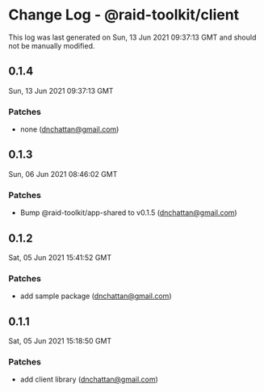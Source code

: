 # Change Log - @raid-toolkit/client

This log was last generated on Sun, 13 Jun 2021 09:37:13 GMT and should not be manually modified.

<!-- Start content -->

## 0.1.4

Sun, 13 Jun 2021 09:37:13 GMT

### Patches

- none (dnchattan@gmail.com)

## 0.1.3

Sun, 06 Jun 2021 08:46:02 GMT

### Patches

- Bump @raid-toolkit/app-shared to v0.1.5 (dnchattan@gmail.com)

## 0.1.2

Sat, 05 Jun 2021 15:41:52 GMT

### Patches

- add sample package (dnchattan@gmail.com)

## 0.1.1

Sat, 05 Jun 2021 15:18:50 GMT

### Patches

- add client library (dnchattan@gmail.com)
